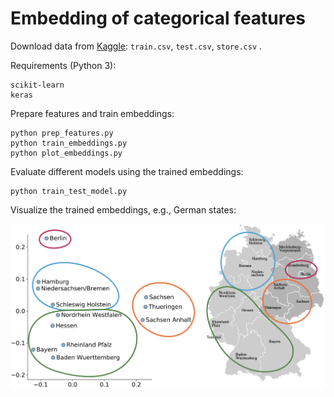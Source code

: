# Embedding of categorical features

Download data from  [Kaggle](https://www.kaggle.com/c/rossmann-store-sales/data): `train.csv`, `test.csv`,  `store.csv` .

Requirements (Python 3):

```
scikit-learn
keras
```
Prepare features and train embeddings:

```
python prep_features.py
python train_embeddings.py
python plot_embeddings.py
```

Evaluate different models using the trained embeddings:

```
python train_test_model.py
```

Visualize the trained embeddings, e.g., German states:

<img src="assets/states_embedding.png" width="800px"/>


